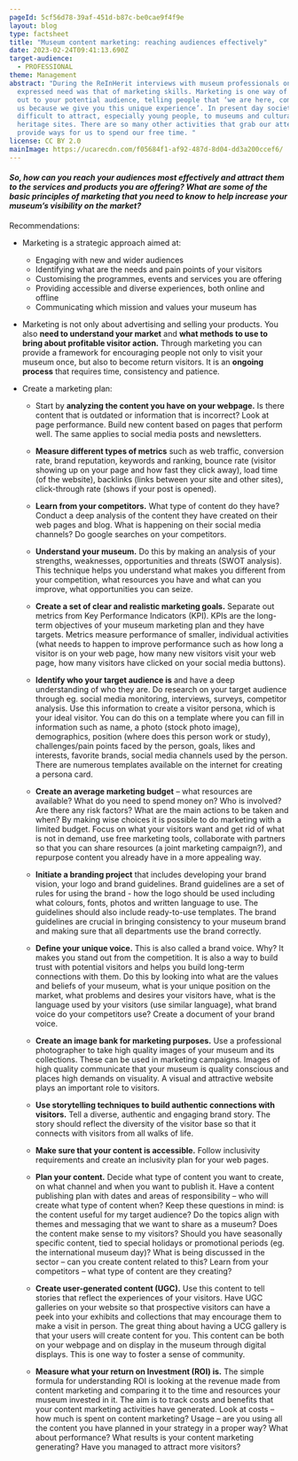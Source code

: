 ```yaml
---
pageId: 5cf56d78-39af-451d-b87c-be0cae9f4f9e
layout: blog
type: factsheet
title: "Museum content marketing: reaching audiences effectively"
date: 2023-02-24T09:41:13.690Z
target-audience:
  - PROFESSIONAL
theme: Management
abstract: "During the ReInHerit interviews with museum professionals one
  expressed need was that of marketing skills. Marketing is one way of reaching
  out to your potential audience, telling people that ‘we are here, come visit
  us because we give you this unique experience’. In present day society it is
  difficult to attract, especially young people, to museums and cultural
  heritage sites. There are so many other activities that grab our attention and
  provide ways for us to spend our free time. "
license: CC BY 2.0
mainImage: https://ucarecdn.com/f05684f1-af92-487d-8d04-dd3a200ccef6/
---
```

#### *So, how can you reach your audiences most effectively and attract them to the services and products you are offering? What are some of the basic principles of marketing that you need to know to help increase your museum’s visibility on the market?* 

Recommendations: <br/>

* Marketing is a strategic approach aimed at:
  * Engaging with new and wider audiences
  * Identifying what are the needs and pain points of your visitors
  * Customising the programmes, events and services you are offering
  * Providing accessible and diverse experiences, both online and offline
  * Communicating which mission and values your museum has <br/>

* Marketing is not only about advertising and selling your products. You also **need to understand your market** and **what methods to use to bring about profitable visitor action.** Through marketing you can provide a framework for encouraging people not only to visit your museum once, but also to become return visitors.  It is an **ongoing process** that requires time, consistency and patience.<br/>

* Create a marketing plan:<br/>

  * Start by **analyzing the content you have on your webpage.** Is there content that is outdated or information that is incorrect? Look at page performance. Build new content based on pages that perform well. The same applies to social media posts and newsletters.<br/>

  * **Measure different types of metrics** such as web traffic, conversion rate, brand reputation, keywords and ranking, bounce rate (visitor showing up on your page and how fast they click away), load time (of the website), backlinks (links between your site and other sites), click-through rate (shows if your post is opened).<br/>

  * **Learn from your competitors.** What type of content do they have? Conduct a deep analysis of the content they have created on their web pages and blog. What is happening on their social media channels? Do google searches on your competitors.<br/>

  * **Understand your museum.** Do this by making an analysis of your strengths, weaknesses, opportunities and threats (SWOT analysis). This technique helps you understand what makes you different from your competition, what resources you have and what can you improve, what opportunities you can seize.<br/>

  * **Create a set of clear and realistic marketing goals.** Separate out metrics from Key Performance Indicators (KPI). KPIs are the long-term objectives of your museum marketing plan and they have targets. Metrics measure performance of smaller, individual activities (what needs to happen to improve performance such as how long a visitor is on your web page, how many new visitors visit your web page, how many visitors have clicked on your social media buttons).<br/>

  * **Identify who your target audience is** and have a deep understanding of who they are. Do research on your target audience through eg. social media monitoring, interviews, surveys, competitor analysis. Use this information to create a visitor persona, which is your ideal visitor. You can do this on a template where you can fill in information such as name, a photo (stock photo image), demographics, position (where does this person work or study), challenges/pain points faced by the person, goals, likes and interests, favorite brands, social media channels used by the person. There are numerous templates available on the internet for creating a persona card.<br/> 

  * **Create an average marketing budget** – what resources are available? What do you need to spend money on? Who is involved? Are there any risk factors? What are the main actions to be taken and when? By making wise choices it is possible to do marketing with a limited budget. Focus on what your visitors want and get rid of what is not in demand, use free marketing tools, collaborate with partners so that you can share resources (a joint marketing campaign?), and repurpose content you already have in a more appealing way.<br/>

  * **Initiate a branding project** that includes developing your brand vision, your logo and brand guidelines. Brand guidelines are a set of rules for using the brand - how the logo should be used including what colours, fonts, photos and written language to use. The guidelines should also include ready-to-use templates. The brand guidelines are crucial in bringing consistency to your museum brand and making sure that all departments use the brand correctly.<br/>

  * **Define your unique voice.** This is also called a brand voice. Why? It makes you stand out from the competition. It is also a way to build trust with potential visitors and helps you build long-term connections with them. Do this by looking into what are the values and beliefs of your museum, what is your unique position on the market, what problems and desires your visitors have, what is the language used by your visitors (use similar language), what brand voice do your competitors use? Create a document of your brand voice.<br/>

  * **Create an image bank for marketing purposes.** Use a professional photographer to take high quality images of your museum and its collections. These can be used in marketing campaigns. Images of high quality communicate that your museum is quality conscious and places high demands on visuality. A visual and attractive website plays an important role to visitors.<br/> 

  * **Use storytelling techniques to build authentic connections with visitors.** Tell a diverse, authentic and engaging brand story. The story should reflect the diversity of the visitor base so that it connects with visitors from all walks of life.<br/> 

  * **Make sure that your content is accessible.** Follow inclusivity requirements and create an inclusivity plan for your web pages.<br/>

  * **Plan your content.** Decide what type of content you want to create, on what channel and when you want to publish it. Have a content publishing plan with dates and areas of responsibility – who will create what type of content when? Keep these questions in mind: is the content useful for my target audience? Do the topics align with themes and messaging that we want to share as a museum? Does the content make sense to my visitors? Should you have seasonally specific content, tied to special holidays or promotional periods (eg. the international museum day)? What is being discussed in the sector – can you create content related to this? Learn from your competitors – what type of content are they creating?<br/> 

  * **Create user-generated content (UGC).** Use this content to tell stories that reflect the experiences of your visitors. Have UGC galleries on your website so that prospective visitors can have a peek into your exhibits and collections that may encourage them to make a visit in person. The great thing about having a UCG gallery is that your users will create content for you. This content can be both on your webpage and on display in the museum through digital displays. This is one way to foster a sense of community.<br/>

  * **Measure what your return on Investment (ROI) is.** The simple formula for understanding ROI is looking at the revenue made from content marketing and comparing it to the time and resources your museum invested in it. The aim is to track costs and benefits that your content marketing activities have generated.  Look at costs – how much is spent on content marketing? Usage – are you using all the content you have planned in your strategy in a proper way? What about performance? What results is your content marketing generating? Have you managed to attract more visitors?<br/>
